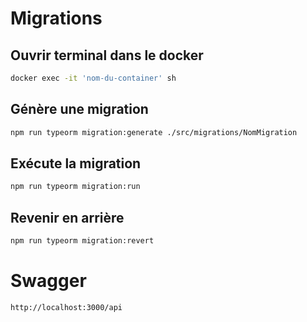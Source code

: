 # Migrations

## Ouvrir terminal dans le docker

```bash
docker exec -it 'nom-du-container' sh
```

## Génère une migration

```bash
npm run typeorm migration:generate ./src/migrations/NomMigration
```

## Exécute la migration

```bash
npm run typeorm migration:run
```

## Revenir en arrière

```bash
npm run typeorm migration:revert
```

# Swagger

```bash
http://localhost:3000/api
```

